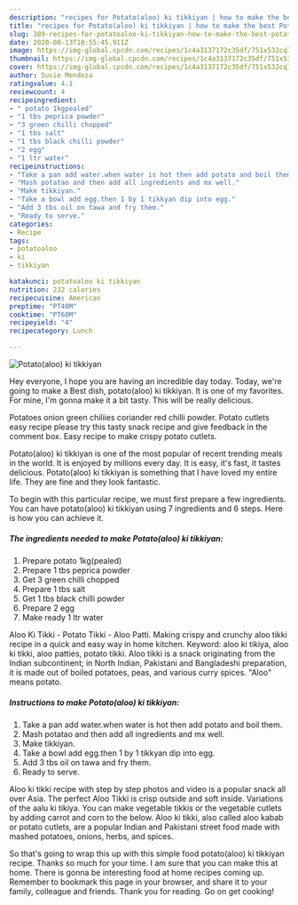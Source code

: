 ```yaml
---
description: "recipes for Potato(aloo) ki tikkiyan | how to make the best Potato(aloo) ki tikkiyan"
title: "recipes for Potato(aloo) ki tikkiyan | how to make the best Potato(aloo) ki tikkiyan"
slug: 389-recipes-for-potatoaloo-ki-tikkiyan-how-to-make-the-best-potatoaloo-ki-tikkiyan
date: 2020-08-13T10:55:45.911Z
image: https://img-global.cpcdn.com/recipes/1c4a3137172c35df/751x532cq70/potatoaloo-ki-tikkiyan-recipe-main-photo.jpg
thumbnail: https://img-global.cpcdn.com/recipes/1c4a3137172c35df/751x532cq70/potatoaloo-ki-tikkiyan-recipe-main-photo.jpg
cover: https://img-global.cpcdn.com/recipes/1c4a3137172c35df/751x532cq70/potatoaloo-ki-tikkiyan-recipe-main-photo.jpg
author: Susie Mendoza
ratingvalue: 4.1
reviewcount: 4
recipeingredient:
- " potato 1kgpealed"
- "1 tbs peprica powder"
- "3 green chilli chopped"
- "1 tbs salt"
- "1 tbs black chilli powder"
- "2 egg"
- "1 ltr water"
recipeinstructions:
- "Take a pan add water.when water is hot then add potato and boil them."
- "Mash potatao and then add all ingredients and mx well."
- "Make tikkiyan."
- "Take a bowl add egg.then 1 by 1 tikkyan dip into egg."
- "Add 3 tbs oil on tawa and fry them."
- "Ready to serve."
categories:
- Recipe
tags:
- potatoaloo
- ki
- tikkiyan

katakunci: potatoaloo ki tikkiyan 
nutrition: 232 calories
recipecuisine: American
preptime: "PT40M"
cooktime: "PT60M"
recipeyield: "4"
recipecategory: Lunch

---
```



![Potato(aloo) ki tikkiyan](https://img-global.cpcdn.com/recipes/1c4a3137172c35df/751x532cq70/potatoaloo-ki-tikkiyan-recipe-main-photo.jpg)

Hey everyone, I hope you are having an incredible day today. Today, we're going to make a Best dish, potato(aloo) ki tikkiyan. It is one of my favorites. For mine, I'm gonna make it a bit tasty. This will be really delicious.

Potatoes onion green chiliies coriander red chilli powder. Potato cutlets easy recipe please try this tasty snack recipe and give feedback in the comment box. Easy recipe to make crispy potato cutlets.

Potato(aloo) ki tikkiyan is one of the most popular of recent trending meals in the world. It is enjoyed by millions every day. It is easy, it's fast, it tastes delicious. Potato(aloo) ki tikkiyan is something that I have loved my entire life. They are fine and they look fantastic.


To begin with this particular recipe, we must first prepare a few ingredients. You can have potato(aloo) ki tikkiyan using 7 ingredients and 6 steps. Here is how you can achieve it.

<!--inarticleads1-->

##### The ingredients needed to make Potato(aloo) ki tikkiyan:

1. Prepare  potato 1kg(pealed)
1. Prepare 1 tbs peprica powder
1. Get 3 green chilli chopped
1. Prepare 1 tbs salt
1. Get 1 tbs black chilli powder
1. Prepare 2 egg
1. Make ready 1 ltr water


Aloo Ki Tikki - Potato Tikki - Aloo Patti. Making crispy and crunchy aloo tikki recipe in a quick and easy way in home kitchen. Keyword: aloo ki tikiya, aloo ki tikki, aloo patties, potato tikki. Aloo tikki is a snack originating from the Indian subcontinent; in North Indian, Pakistani and Bangladeshi preparation, it is made out of boiled potatoes, peas, and various curry spices. &#34;Aloo&#34; means potato. 

<!--inarticleads2-->

##### Instructions to make Potato(aloo) ki tikkiyan:

1. Take a pan add water.when water is hot then add potato and boil them.
1. Mash potatao and then add all ingredients and mx well.
1. Make tikkiyan.
1. Take a bowl add egg.then 1 by 1 tikkyan dip into egg.
1. Add 3 tbs oil on tawa and fry them.
1. Ready to serve.


Aloo ki tikki recipe with step by step photos and video is a popular snack all over Asia. The perfect Aloo Tikki is crisp outside and soft inside. Variations of the aalu ki tikiya. You can make vegetable tikkis or the vegetable cutlets by adding carrot and corn to the below. Aloo ki tikki, also called aloo kabab or potato cutlets, are a popular Indian and Pakistani street food made with mashed potatoes, onions, herbs, and spices. 

So that's going to wrap this up with this simple food potato(aloo) ki tikkiyan recipe. Thanks so much for your time. I am sure that you can make this at home. There is gonna be interesting food at home recipes coming up. Remember to bookmark this page in your browser, and share it to your family, colleague and friends. Thank you for reading. Go on get cooking!
